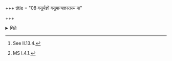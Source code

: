 +++
title = "08 वसुर्यज्ञो वसुमान्यज्ञस्तस्य मा"

+++

<details><summary>थिते</summary>

8. He addresses the Samiṣṭayajus after it has been offered,[^1] with vasuryajño vasumān yajñaḥ...[^2] In this formula in the place of adaḥ (“this") he utters the name of that thing which he desires.  


[^1]: See II.13.4.  

[^2]: MS I.4.1.
</details>
